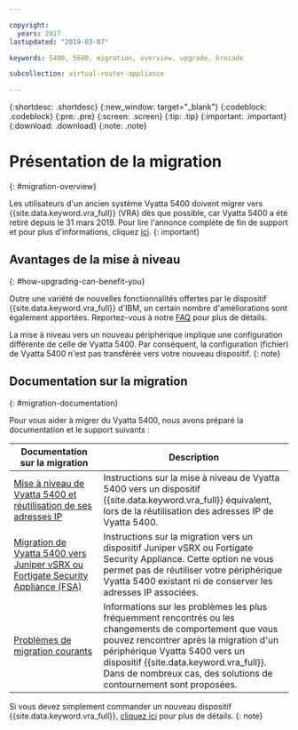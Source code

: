 ```yaml
---

copyright:
  years: 2017
lastupdated: "2019-03-07"

keywords: 5400, 5600, migration, overview, upgrade, brocade

subcollection: virtual-router-appliance

---
```


{:shortdesc: .shortdesc}
{:new_window: target="_blank"}
{:codeblock: .codeblock}
{:pre: .pre}
{:screen: .screen}
{:tip: .tip}
{:important: .important}
{:download: .download}
{:note: .note}

# Présentation de la migration 
{: #migration-overview}

Les utilisateurs d'un ancien système Vyatta 5400 doivent migrer vers {{site.data.keyword.vra_full}} (VRA) dès que possible, car Vyatta 5400 a été retiré depuis le 31 mars 2019. Pour lire l'annonce complète de fin de support et pour plus d'informations, cliquez [ici](/docs/infrastructure/virtual-router-appliance?topic=virtual-router-appliance-vyatta-5400-end-of-support-announcement).
{: important}

## Avantages de la mise à niveau 
{: #how-upgrading-can-benefit-you}

Outre une variété de nouvelles fonctionnalités offertes par le dispositif {{site.data.keyword.vra_full}} d'IBM, un certain nombre d'améliorations sont également apportées. Reportez-vous à notre [FAQ](/docs/infrastructure/virtual-router-appliance?topic=virtual-router-appliance-faqs-for-ibm-virtual-router-appliance#what-improvements-does-the-virtual-router-appliance-vyatta-5600-have-over-the-vyatta-5400-) pour plus de détails.

La mise à niveau vers un nouveau périphérique implique une configuration différente de celle de Vyatta 5400. Par conséquent, la configuration (fichier) de Vyatta 5400 n'est pas transférée vers votre nouveau dispositif.
{: note}

## Documentation sur la migration 
{: #migration-documentation}

Pour vous aider à migrer du Vyatta 5400, nous avons préparé la documentation et le support suivants : 

| Documentation sur la migration | Description |
| ------------- | ------------- |
| [Mise à niveau de Vyatta 5400 et réutilisation de ses adresses IP](/docs/infrastructure/virtual-router-appliance?topic=virtual-router-appliance-upgrading-the-vyatta-5400-and-reusing-its-ip-addresses) | Instructions sur la mise à niveau de Vyatta 5400 vers un dispositif {{site.data.keyword.vra_full}} équivalent, lors de la réutilisation des adresses IP de Vyatta 5400. |
| [Migration de Vyatta 5400 vers Juniper vSRX ou Fortigate Security Appliance (FSA)](/docs/infrastructure/virtual-router-appliance?topic=virtual-router-appliance-migrating-a-vyatta-5400-to-a-juniper-vsrx-or-fortigate-security-appliance-fsa-10gbps) | Instructions sur la migration vers un dispositif Juniper vSRX ou Fortigate Security Appliance. Cette option ne vous permet pas de réutiliser votre périphérique Vyatta 5400 existant ni de conserver les adresses IP associées. |
| [Problèmes de migration courants](/docs/infrastructure/virtual-router-appliance?topic=virtual-router-appliance-vyatta-5400-common-migration-issues)  | Informations sur les problèmes les plus fréquemment rencontrés ou les changements de comportement que vous pouvez rencontrer après la migration d'un périphérique Vyatta 5400 vers un dispositif {{site.data.keyword.vra_full}}. Dans de nombreux cas, des solutions de contournement sont proposées.|

Si vous devez simplement commander un nouveau dispositif {{site.data.keyword.vra_full}}, [cliquez ici](/docs/infrastructure/virtual-router-appliance?topic=virtual-router-appliance-getting-started) pour plus de détails.
{: note}

